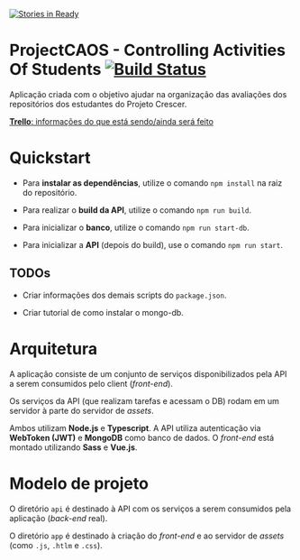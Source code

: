 [![Stories in Ready](https://badge.waffle.io/mateusbpt/ProjectCAOS.png?label=ready&title=Ready)](https://waffle.io/mateusbpt/ProjectCAOS?utm_source=badge)
# ProjectCAOS - Controlling Activities Of Students [![Build Status](https://travis-ci.org/mateusbpt/ProjectCAOS.svg?branch=master)](https://travis-ci.org/mateusbpt/ProjectCAOS)

Aplicação criada com o objetivo ajudar na organização das avaliações dos repositórios dos estudantes do Projeto Crescer.

[**Trello**: informações do que está sendo/ainda será feito](https://trello.com/b/wmcOsXBx/anonymousquestions)

# Quickstart

- Para **instalar as dependências**, utilize o comando `npm install` na raiz do repositório.

- Para realizar o **build da API**, utilize o comando `npm run build`.

- Para inicializar o **banco**, utilize o comando `npm run start-db`. 

- Para inicializar a **API** (depois do build), use o comando `npm run start`.

## TODOs
- Criar informações dos demais scripts do `package.json`.

- Criar tutorial de como instalar o mongo-db.

# Arquitetura

A aplicação consiste de um conjunto de serviços disponibilizados pela API a serem consumidos pelo client (*front-end*).

Os serviços da API (que realizam tarefas e acessam o DB) rodam em um servidor à parte do servidor de *assets*.

Ambos utilizam **Node.js** e **Typescript**. A API utiliza autenticação via **WebToken (JWT)** e **MongoDB** como banco de dados. O *front-end* está montado utilizando **Sass** e **Vue.js**.

# Modelo de projeto

O diretório `api` é destinado à API com os serviços a serem consumidos pela aplicação (*back-end* real).

O diretório `app` é destinado à criação do *front-end* e ao servidor de *assets* (como `.js`, `.htlm` e `.css`).

